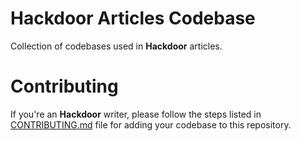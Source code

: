 # Hackdoor Articles Codebase

Collection of codebases used in **Hackdoor** articles.

# Contributing

If you're an **Hackdoor** writer, please follow the steps listed in [CONTRIBUTING.md](/CONTRIBUTING.md) file for adding your codebase to this repository.